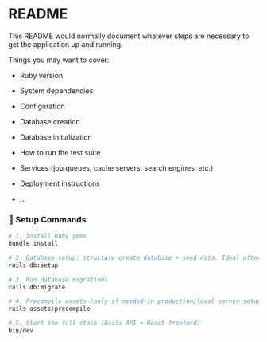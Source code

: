# README

This README would normally document whatever steps are necessary to get the
application up and running.

Things you may want to cover:

* Ruby version

* System dependencies

* Configuration

* Database creation

* Database initialization

* How to run the test suite

* Services (job queues, cache servers, search engines, etc.)

* Deployment instructions

* ...
### 🚀 Setup Commands

```bash
# 1. Install Ruby gems
bundle install

# 2. Database setup: structure create database + seed data. Ideal after cloning!
rails db:setup

# 3. Run database migrations
rails db:migrate

# 4. Precompile assets (only if needed in production/local server setup)
rails assets:precompile

# 5. Start the full stack (Rails API + React frontend)
bin/dev
